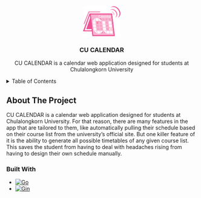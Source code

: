 <br />
<div align="center">
  <a>
    <img src="img/icon.png" alt="Logo" width="auto" height="80">
  </a>

  <h3 align="center">CU CALENDAR</h3>

  <p align="center">
    CU CALENDAR is a calendar web application designed for students at Chulalongkorn University
    <br />
  </p>
</div>

<details>
  <summary>Table of Contents</summary>
  <ol>
    <li>
      <a href="#about-the-project">About The Project</a>
      <ul>
        <li><a href="#built-with">Built With</a></li>
      </ul>
    </li>
  </ol>
</details>

## About The Project
CU CALENDAR is a calendar web application designed for students at Chulalongkorn University. For that reason, there are many features in the app that are tailored to them, like automatically pulling their schedule based on their course list from the university’s official site. But one killer feature of it is the ability to generate all possible timetables of any given course list. This saves the student from having to deal with headaches rising from having to design their own schedule manually.

### Built With

* [![Go][Go]][Go-url]
* [![Gin][Gin]][Gin-url]

[Go]: https://img.shields.io/badge/go-000000?style=for-the-badge&logo=go&logoColor=white
[Go-url]: https://go.dev/
[Gin]: https://img.shields.io/badge/gin-000000?style=for-the-badge&logo=gin&logoColor=white
[Gin-url]: https://gin-gonic.com/
